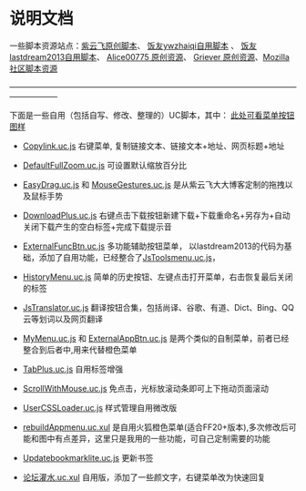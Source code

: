 说明文档
=======

一些脚本资源站点：[紫云飞原创脚本](http://www.cnblogs.com/ziyunfei/archive/2011/11/25/2263756.html)、 [饭友ywzhaiqi自用脚本](https://github.com/ywzhaiqi/userChromeJS) 、 [饭友lastdream2013自用脚本](https://github.com/lastdream2013/userChrome)、 [Alice00775 原创资源](https://github.com/alice0775/userChrome.js)、 [Griever 原创资源](https://github.com/Griever/userChromeJS)、[Mozilla 社区脚本资源](https://j.mozest.com/zh-CN/)

——————————————————————————————————————————

下面是一些自用（包括自写、修改、整理的）UC脚本，其中：
[此处可看菜单按钮图样](https://github.com/defpt/userChromeJs/tree/master/ButtonMenu)

* [Copylink.uc.js](https://github.com/defpt/userChromeJs/blob/master/Copylink.uc.js)  右键菜单, 复制链接文本、链接文本+地址、网页标题+地址

* [DefaultFullZoom.uc.js](https://github.com/defpt/userChromeJs/blob/master/DefaultFullZoom.uc.js)  可设置默认缩放百分比

* [EasyDrag.uc.js](https://github.com/defpt/userChromeJs/blob/master/EasyDrag.uc.js) 和 [MouseGestures.uc.js](https://github.com/defpt/userChromeJs/blob/master/MouseGestures.uc.js)  是从紫云飞大大博客定制的拖拽以及鼠标手势

* [DownloadPlus.uc.js](https://github.com/defpt/userChromeJs/blob/master/DownloadPlus_personal.uc.js)  右键点击下载按钮新建下载+下载重命名+另存为+自动关闭下载产生的空白标签+完成下载提示音

* [ExternalFuncBtn.uc.js](https://github.com/defpt/userChromeJs/blob/master/ButtonMenu/ExternalFuncBtn.uc.js)  多功能辅助按钮菜单， 以lastdream2013的代码为基础，添加了自用功能，已经整合了[JsToolsmenu.uc.js](https://github.com/defpt/userChromeJs/blob/master/JsToolsmenu.uc.js)，

* [HistoryMenu.uc.js](https://github.com/defpt/userChromeJs/blob/master/HistoryMenu.uc.js) 简单的历史按钮、左键点击打开菜单，右击恢复最后关闭的标签

* [JsTranslator.uc.js](https://github.com/defpt/userChromeJs/blob/master/JsTranslator.uc.js) 翻译按钮合集，包括尚译、谷歌、有道、Dict、Bing、QQ云等划词以及网页翻译

* [MyMenu.uc.js](https://github.com/defpt/userChromeJs/blob/master/ButtonMenu/MyMenu.uc.js) 和 [ExternalAppBtn.uc.js](https://github.com/defpt/userChromeJs/blob/master/ButtonMenu/ExternalAppBtn.uc.js) 是两个类似的自制菜单，前者已经整合到后者中,用来代替橙色菜单

* [TabPlus.uc.js](https://github.com/defpt/userChromeJs/blob/master/TabPlus.uc.js) 自用标签增强

* [ScrollWithMouse.uc.js](https://github.com/defpt/userChromeJs/blob/master/ScrollWithMouse.uc.js)   免点击，光标放滚动条即可上下拖动页面滚动

* [UserCSSLoader.uc.js](https://github.com/defpt/userChromeJs/blob/master/UserCSSLoader.uc.js) 样式管理自用微改版

* [rebuildAppmenu.uc.xul](https://github.com/defpt/userChromeJs/blob/master/ButtonMenu/rebuildAppmenu.uc.xul) 是自用火狐橙色菜单(适合FF20+版本),多次修改后可能和图中有点差异，这里只是我用的一些功能，可自己定制需要的功能

* [Updatebookmarklite.uc.js](https://github.com/defpt/userChromeJs/blob/master/Updatebookmarklite.uc.js) 更新书签

* [论坛灌水.uc.xul](https://github.com/defpt/userChromeJs/blob/master/%E8%AE%BA%E5%9D%9B%E7%81%8C%E6%B0%B4.uc.xul) 自用版，添加了一些颜文字，右键菜单改为快速回复

